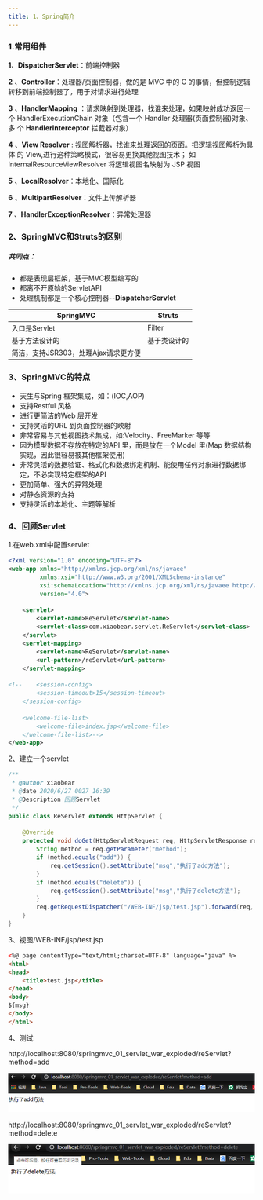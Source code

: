 ```yaml
---
title: 1、Spring简介
---
```

### 1.常用组件

**1**、**DispatcherServlet**：前端控制器

**2** 、**Controller**：处理器/页面控制器，做的是 MVC 中的 C 的事情，但控制逻辑转移到前端控制器了，用于对请求进行处理

**3** 、**HandlerMapping** ：请求映射到处理器，找谁来处理，如果映射成功返回一个 HandlerExecutionChain 对象（包含一个 Handler 处理器(页面控制器)对象、多 个 **HandlerInterceptor** 拦截器对象）

**4** 、**View Resolver** : 视图解析器，找谁来处理返回的页面。把逻辑视图解析为具体 的 View,进行这种策略模式，很容易更换其他视图技术； 如 InternalResourceViewResolver 将逻辑视图名映射为 JSP 视图

**5** 、**LocalResolver**：本地化、国际化

**6** 、**MultipartResolver**：文件上传解析器

**7** 、**HandlerExceptionResolver**：异常处理器

### 2、SpringMVC和Struts的区别

##### 共同点：

- 都是表现层框架，基于MVC模型编写的
- 都离不开原始的ServletAPI
- 处理机制都是一个核心控制器--**DispatcherServlet**

| SpringMVC                            | Struts       |
| ------------------------------------ | ------------ |
| 入口是Servlet                        | Filter       |
| 基于方法设计的                       | 基于类设计的 |
| 简洁，支持JSR303，处理Ajax请求更方便 |              |

### 3、SpringMVC的特点

- 天生与Spring 框架集成，如：(IOC,AOP)
- 支持Restful 风格
- 进行更简洁的Web 层开发
- 支持灵活的URL 到页面控制器的映射
- 非常容易与其他视图技术集成，如:Velocity、FreeMarker 等等
- 因为模型数据不存放在特定的API 里，而是放在一个Model 里(Map 数据结构实现，因此很容易被其他框架使用)
- 非常灵活的数据验证、格式化和数据绑定机制、能使用任何对象进行数据绑定，不必实现特定框架的API
- 更加简单、强大的异常处理
- 对静态资源的支持
- 支持灵活的本地化、主题等解析

### 4、回顾Servlet

1.在web.xml中配置servlet

```xml
<?xml version="1.0" encoding="UTF-8"?>
<web-app xmlns="http://xmlns.jcp.org/xml/ns/javaee"
         xmlns:xsi="http://www.w3.org/2001/XMLSchema-instance"
         xsi:schemaLocation="http://xmlns.jcp.org/xml/ns/javaee http://xmlns.jcp.org/xml/ns/javaee/web-app_4_0.xsd"
         version="4.0">

    <servlet>
        <servlet-name>ReServlet</servlet-name>
        <servlet-class>com.xiaobear.servlet.ReServlet</servlet-class>
    </servlet>
    <servlet-mapping>
        <servlet-name>ReServlet</servlet-name>
        <url-pattern>/reServlet</url-pattern>
    </servlet-mapping>

<!--    <session-config>
        <session-timeout>15</session-timeout>
    </session-config>

    <welcome-file-list>
        <welcome-file>index.jsp</welcome-file>
    </welcome-file-list>-->
</web-app>
```

2、建立一个servlet

```java
/**
 * @author xiaobear
 * @date 2020/6/27 0027 16:39
 * @Description 回顾Servlet
 */
public class ReServlet extends HttpServlet {

    @Override
    protected void doGet(HttpServletRequest req, HttpServletResponse resp) throws ServletException, IOException {
        String method = req.getParameter("method");
        if (method.equals("add")) {
            req.getSession().setAttribute("msg","执行了add方法");
        }
        if (method.equals("delete")) {
            req.getSession().setAttribute("msg","执行了delete方法");
        }
        req.getRequestDispatcher("/WEB-INF/jsp/test.jsp").forward(req, resp);
    }
}
```

3、视图/WEB-INF/jsp/test.jsp

```html
<%@ page contentType="text/html;charset=UTF-8" language="java" %>
<html>
<head>
    <title>test.jsp</title>
</head>
<body>
${msg}
</body>
</html>
```

4、测试

http://localhost:8080/springmvc_01_servlet_war_exploded/reServlet?method=add

![image-20200628124612075](../../images/image-20200628124612075.png)

http://localhost:8080/springmvc_01_servlet_war_exploded/reServlet?method=delete

![image-20200628124629110](../../images/image-20200628124629110.png)
